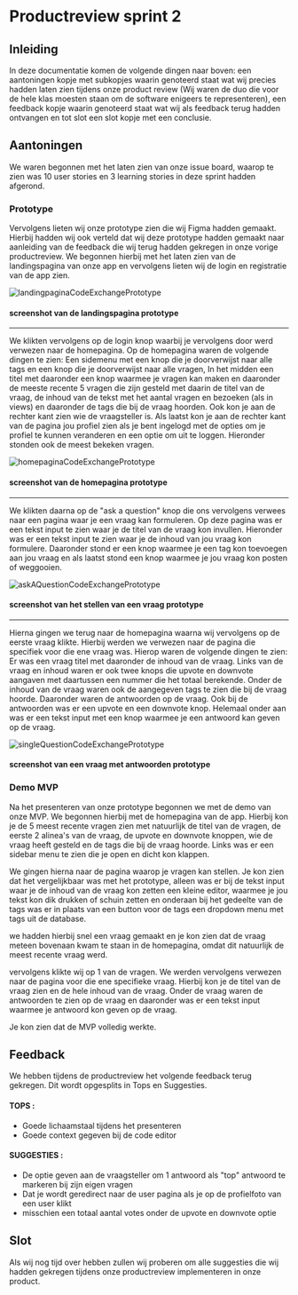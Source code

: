 # Productreview sprint 2

## Inleiding
In deze documentatie komen de volgende dingen naar boven: een aantoningen kopje met subkopjes waarin genoteerd staat wat wij precies hadden laten zien tijdens onze product review (Wij waren de duo die voor de hele klas moesten staan om de software enigeers te representeren), een feedback kopje waarin genoteerd staat wat wij als feedback terug hadden ontvangen en tot slot een slot kopje met een conclusie.

## Aantoningen
We waren begonnen met het laten zien van onze issue board, waarop te zien was 10 user stories en 3 learning stories in deze sprint hadden afgerond.

### Prototype
Vervolgens lieten wij onze prototype zien die wij Figma hadden gemaakt. Hierbij hadden wij ook verteld dat wij deze prototype hadden gemaakt naar aanleiding van de feedback die wij terug hadden gekregen in onze vorige productreview. We begonnen hierbij met het laten zien van de landingspagina van onze app en vervolgens lieten wij de login en registratie van de app zien.

![landingpaginaCodeExchangePrototype](/docs/images/landingpagePrototype.png)
#### screenshot van de landingspagina prototype
---

We klikten vervolgens op de login knop waarbij je vervolgens door werd verwezen naar de homepagina. Op de homepagina waren de volgende dingen te zien: Een sidemenu met een knop die je doorverwijst naar alle tags en een knop die je doorverwijst naar alle vragen, In het midden een titel met daaronder een knop waarmee je vragen kan maken en daaronder de meeste recente 5 vragen die zijn gesteld met daarin de titel van de vraag, de inhoud van de tekst met het aantal vragen en bezoeken (als in views) en daaronder de tags die bij de vraag hoorden. Ook kon je aan de rechter kant zien wie de vraagsteller is. Als laatst kon je aan de rechter kant van de pagina jou profiel zien als je bent ingelogd met de opties om je profiel te kunnen veranderen en een optie om uit te loggen. Hieronder stonden ook de meest bekeken vragen.

![homepaginaCodeExchangePrototype](/docs/images/homepagePrototype.png)
#### screenshot van de homepagina prototype
---

We klikten daarna op de "ask a question" knop die ons vervolgens verwees naar een pagina waar je een vraag kan formuleren. Op deze pagina was er een tekst input te zien waar je de titel van de vraag kon invullen. Hieronder was er een tekst input te zien waar je de inhoud van jou vraag kon formulere. Daaronder stond er een knop waarmee je een tag kon toevoegen aan jou vraag en als laatst stond een knop waarmee je jou vraag kon posten of weggooien.

![askAQuestionCodeExchangePrototype](/docs/images/askQuestionPrototype.png)
#### screenshot van het stellen van een vraag prototype
---

Hierna gingen we terug naar de homepagina waarna wij vervolgens op de eerste vraag klikte. Hierbij werden we verwezen naar de pagina die specifiek voor die ene vraag was. Hierop waren de volgende dingen te zien: Er was een vraag titel met daaronder de inhoud van de vraag. Links van de vraag en inhoud waren er ook twee knops die upvote en downvote aangaven met daartussen een nummer die het totaal berekende. Onder de inhoud van de vraag waren ook de aangegeven tags te zien die bij de vraag hoorde. Daaronder waren de antwoorden op de vraag. Ook bij de antwoorden was er een upvote en een downvote knop. Helemaal onder aan was er een tekst input met een knop waarmee je een antwoord kan geven op de vraag.

![singleQuestionCodeExchangePrototype](/docs/images/singleQuestionPrototype.png)
#### screenshot van een vraag met antwoorden prototype

### Demo MVP
Na het presenteren van onze prototype begonnen we met de demo van onze MVP. We begonnen hierbij met de homepagina van de app. Hierbij kon je de 5 meest recente vragen zien met natuurlijk de titel van de vragen, de eerste 2 alinea's van de vraag, de upvote en downvote knoppen, wie de vraag heeft gesteld en de tags die bij de vraag hoorde. Links was er een sidebar menu te zien die je open en dicht kon klappen. 

We gingen hierna naar de pagina waarop je vragen kan stellen. Je kon zien dat het vergelijkbaar was met het prototype, alleen was er bij de tekst input waar je de inhoud van de vraag kon zetten een kleine editor, waarmee je jou tekst kon dik drukken of schuin zetten en onderaan bij het gedeelte van de tags was er in plaats van een button voor de tags een dropdown menu met tags uit de database.

we hadden hierbij snel een vraag gemaakt en je kon zien dat de vraag meteen bovenaan kwam te staan in de homepagina, omdat dit natuurlijk de meest recente vraag werd.

vervolgens klikte wij op 1 van de vragen. We werden vervolgens verwezen naar de pagina voor die ene specifieke vraag. Hierbij kon je de titel van de vraag zien en de hele inhoud van de vraag. Onder de vraag waren de antwoorden te zien op de vraag en daaronder was er een tekst input waarmee je antwoord kon geven op de vraag. 

Je kon zien dat de MVP volledig werkte.

## Feedback
We hebben tijdens de productreview het volgende feedback terug gekregen. Dit wordt opgesplits in Tops en Suggesties.

#### TOPS : 
- Goede lichaamstaal tijdens het presenteren
- Goede context gegeven bij de code editor

#### SUGGESTIES :
- De optie geven aan de vraagsteller om 1 antwoord als "top" antwoord te markeren bij zijn eigen vragen
- Dat je wordt geredirect naar de user pagina als je op de profielfoto van een user klikt
- misschien een totaal aantal votes onder de upvote en downvote optie

## Slot
Als wij nog tijd over hebben zullen wij proberen om alle suggesties die wij hadden gekregen tijdens onze productreview implementeren in onze product.

